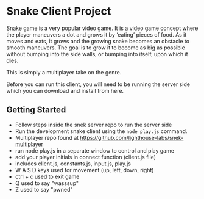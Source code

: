# Snake Client Project

Snake game is a very popular video game. It is a video game concept where the player maneuvers a dot and grows it by ‘eating’ pieces of food. As it moves and eats, it grows and the growing snake becomes an obstacle to smooth maneuvers. The goal is to grow it to become as big as possible without bumping into the side walls, or bumping into itself, upon which it dies.

This is simply a multiplayer take on the genre.

Before you can run this client, you will need to be running the server side which you can download and install from here. 

## Getting Started

- Follow steps inside the snek server repo to run the server side
- Run the development snake client using the `node play.js` command.
- Multiplayer repo found at https://github.com/lighthouse-labs/snek-multiplayer 
- run node play.js in a separate window to control and play game
- add your player initials in connect function (client.js file)
- includes client.js, constants.js, input.js, play.js
- W A S D keys used for movement (up, left, down, right)
- ctrl + c used to exit game
- Q used to say "wasssup"
- Z used to say "pwned"
